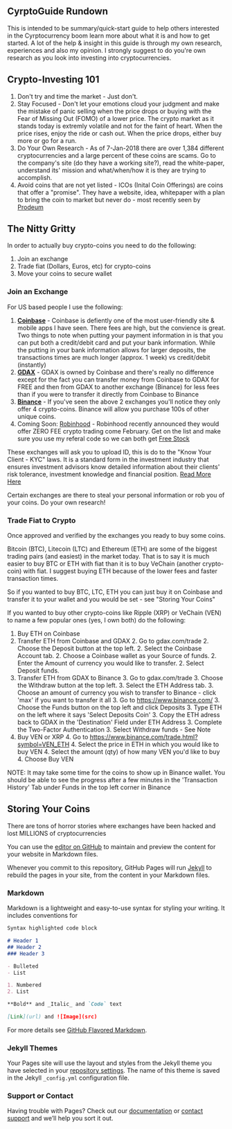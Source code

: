 ## CyrptoGuide Rundown

This is intended to be summary/quick-start guide to help others interested in the Cyrptocurrency boom learn more about what it is and how to get started.
A lot of the help & insight in this guide is through my own research, experiences and also my opinion. I strongly suggest to do you're own research as you look into investing into cryptocurrencies. 

## Crypto-Investing 101
1. Don't try and time the market - Just don't.
2. Stay Focused - Don't let your emotions cloud your judgment and make the mistake of panic selling when the price drops or buying with the Fear of Missing Out (FOMO) of a lower price. The crypto market as it stands today is extremly volatile and not for the faint of heart. When the price rises, enjoy the ride or cash out. When the price drops, either buy more or go for a run.
3. Do Your Own Research - As of 7-Jan-2018 there are over 1,384 different cryptocurrencies and a large percent of these coins are scams. Go to the company's site (do they have a working site?), read the white-paper, understand its' mission and what/when/how it is they are trying to accomplish.
4. Avoid coins that are not yet listed - ICOs (Inital Coin Offerings) are coins that offer a "promise". They have a website, idea, whitepaper with a plan to bring the coin to market but never do - most recently seen by [Prodeum](https://www.reddit.com/r/CryptoCurrency/comments/7tpifa/prodeum_ico_exitscams_with_millions_of_dollars)

## The Nitty Gritty
In order to actually buy crypto-coins you need to do the following:
1. Join an exchange
2. Trade fiat (Dollars, Euros, etc) for crypto-coins
3. Move your coins to secure wallet

### Join an Exchange
For US based people I use the following:
1. **[Coinbase](https://www.coinbase.com/)** - Coinbase is defiently one of the most user-friendly site & mobile apps I have seen. There fees are high, but the convience is great. Two things to note when putting your payment information in is that you can put both a credit/debit card and put your bank information. While the putting in your bank information allows for larger deposits, the transactions times are much longer (approx. 1 week) vs credit/debit (instantly)
2. **[GDAX](https://www.gdax.com/)** - GDAX is owned by Coinbase and there's really no difference except for the fact you can transfer money from Coinbase to GDAX for FREE and then from GDAX to another exchange (Binance) for less fees than if you were to transfer it directly from Coinbase to Binance
3. **[Binance](https://www.binance.com/)** - If you've seen the above 2 exchanges you'll notice they only offer 4 crypto-coins. Binance will allow you purchase 100s of other unique coins. 
4. Coming Soon: [Robinhood](https://robinhood.com/referral/adamr520/) - Robinhood recently announced they would offer ZERO FEE crypto trading come February. Get on the list and make sure you use my referal code so we can both get [Free Stock](https://robinhood.com/referral/adamr520/)

These exchanges will ask you to upload ID, this is do to the "Know Your Client - KYC" laws. It is a standard form in the investment industry that ensures investment advisors know detailed information about their clients' risk tolerance, investment knowledge and financial position. [Read More Here](https://www.investopedia.com/terms/k/knowyourclient.asp)

Certain exchanges are there to steal your personal information or rob you of your coins. Do your own research!

### Trade Fiat to Crypto
Once approved and verified by the exchanges you ready to buy some coins. 

Bitcoin (BTC), Litecoin (LTC) and Ethereum (ETH) are some of the biggest trading pairs (and easiest) in the market today. That is to say it is much easier to buy BTC or ETH with fiat than it is to buy VeChain (another crypto-coin) with fiat. I suggest buying ETH because of the lower fees and faster transaction times. 

So if you wanted to buy BTC, LTC, ETH you can just buy it on Coinbase and transfer it to your wallet and you would be set - see "Storing Your Coins"

If you wanted to buy other crypto-coins like Ripple (XRP) or VeChain (VEN) to name a few popular ones (yes, I own both) do the following:
1. Buy ETH on Coinbase
2. Transfer ETH from Coinbase and GDAX
    2. Go to gdax.com/trade
    2. Choose the Deposit button at the top left. 
    2. Select the Coinbase Account tab.
    2. Choose a Coinbase wallet as your Source of funds.
    2. Enter the Amount of currency you would like to transfer.
    2. Select Deposit funds.
3. Transfer ETH from GDAX to Binance
    3. Go to gdax.com/trade
    3. Choose the Withdraw button at the top left.
    3. Select the ETH Address tab.
    3. Choose an amount of currency you wish to transfer to Binance - click 'max' if you want to transfer it all
    3. Go to https://www.binance.com/
    3. Choose the Funds button on the top left and click Deposits
    3. Type ETH on the left where it says 'Select Deposits Coin'
    3. Copy the ETH adress back to GDAX in the 'Destination' Field under ETH Address
    3. Complete the Two-Factor Authentication
    3. Select Withdraw funds - See Note
4. Buy VEN or XRP
    4. Go to https://www.binance.com/trade.html?symbol=VEN_ETH
    4. Select the price in ETH in which you would like to buy VEN
    4. Select the amount (qty) of how many VEN you'd like to buy
    4. Choose Buy VEN

NOTE: It may take some time for the coins to show up in Binance wallet. You should be able to see the progress after a few minutes in the 'Transaction History' Tab under Funds in the top left corner in Binance

## Storing Your Coins
There are tons of horror stories where exchanges have been hacked and lost MILLIONS of cryptocurrencies

You can use the [editor on GitHub](https://github.com/adamrib/CryptoGuide/edit/master/README.md) to maintain and preview the content for your website in Markdown files.

Whenever you commit to this repository, GitHub Pages will run [Jekyll](https://jekyllrb.com/) to rebuild the pages in your site, from the content in your Markdown files.

### Markdown

Markdown is a lightweight and easy-to-use syntax for styling your writing. It includes conventions for

```markdown
Syntax highlighted code block

# Header 1
## Header 2
### Header 3

- Bulleted
- List

1. Numbered
2. List

**Bold** and _Italic_ and `Code` text

[Link](url) and ![Image](src)
```

For more details see [GitHub Flavored Markdown](https://guides.github.com/features/mastering-markdown/).

### Jekyll Themes

Your Pages site will use the layout and styles from the Jekyll theme you have selected in your [repository settings](https://github.com/adamrib/CryptoGuide/settings). The name of this theme is saved in the Jekyll `_config.yml` configuration file.

### Support or Contact

Having trouble with Pages? Check out our [documentation](https://help.github.com/categories/github-pages-basics/) or [contact support](https://github.com/contact) and we’ll help you sort it out.
